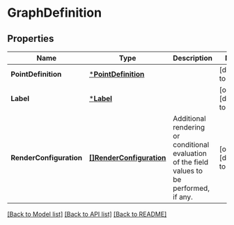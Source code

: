 # GraphDefinition

## Properties
Name | Type | Description | Notes
------------ | ------------- | ------------- | -------------
**PointDefinition** | [***PointDefinition**](PointDefinition.md) |  | [default to null]
**Label** | [***Label**](Label.md) |  | [optional] [default to null]
**RenderConfiguration** | [**[]RenderConfiguration**](RenderConfiguration.md) | Additional rendering or conditional evaluation of the field values to be performed, if any. | [optional] [default to null]

[[Back to Model list]](../README.md#documentation-for-models) [[Back to API list]](../README.md#documentation-for-api-endpoints) [[Back to README]](../README.md)

